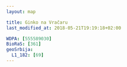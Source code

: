 ```yaml
---
layout: map

title: Ginko na Vračaru
last_modified_at: 2018-05-21T19:19:18+02:00

WDPA: [555589030]
BioRaS: [361]
geoSrbija:
  L1_182: [69]
---
```

